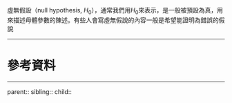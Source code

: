 虛無假設（null hypothesis, $H_0$），通常我們用$H_0$來表示，是一般被預設為真，用來描述母體參數的陳述。有些人會寫虛無假說的內容一般是希望能證明為錯誤的假說

- - -
# 參考資料

- - -
parent::
sibling::
child::